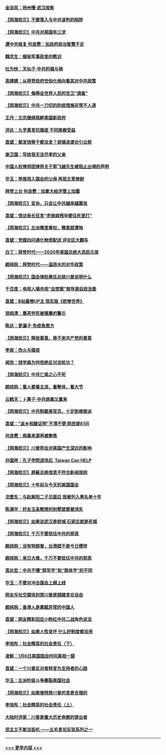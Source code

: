 #### [金浴凤：扬州慢‧武汉疫影](../pages/nsc993/n12737248.md?t=02070801) 
#### [【网海拾贝】不要落入与中共谈判的陷阱](../pages/nsc993/n12735229.md?t=02070801) 
#### [【网海拾贝】中共对美国有三求](../pages/nsc993/n12735197.md?t=02070801) 
#### [遭中共报复 何良懋：加政府政治智慧不足](../pages/nsc993/n12734323.md?t=02070801) 
#### [魏京生：缅甸军事政变的教训](../pages/nsc993/n12732470.md?t=02070801) 
#### [吐为快：天仙子·中共的福与祸](../pages/nsc993/n12732165.md?t=02070801) 
#### [高婧婧：从拜登政府世俗化倾向看其对中共政策](../pages/nsc993/n12730028.md?t=02070801) 
#### [【网海拾贝】侮辱全世界人民的世卫“调查”](../pages/nsc993/n12727884.md?t=02070801) 
#### [【网海拾贝】中共一刀切的防疫措施非常不人道](../pages/nsc993/n12724879.md?t=02070801) 
#### [王丹：北京继续挑衅美国新政府](../pages/nsc993/n12722456.md?t=02070801) 
#### [洪达：九字真言抗瘟疫 不同族裔受益](../pages/nsc993/n12722448.md?t=02070801) 
#### [袁斌：都发钱等于都没发？胡锡进谬论引众怒](../pages/nsc993/n12722393.md?t=02070801) 
#### [谢卫国：写给我无法尽孝的父亲](../pages/nsc993/n12720325.md?t=02070801) 
#### [中国人权律师团律师关于郭飞雄先生被阻止出境的声明](../pages/nsc993/n12720203.md?t=02070801) 
#### [华玉：举报闯入国会的父母 再现文革惨剧](../pages/nsc993/n12719070.md?t=02070801) 
#### [拜登上台 何良懋：加拿大经济雪上加霜](../pages/nsc993/n12718943.md?t=02070801) 
#### [【网海拾贝】妥协，只会让中共越来越嚣张](../pages/nsc993/n12717392.md?t=02070801) 
#### [袁斌：信访局长狂言“老弱病残孕要往死里打”](../pages/nsc993/n12717343.md?t=02070801) 
#### [【网海拾贝】左派哪里掌权，哪里就遭殃](../pages/nsc993/n12715009.md?t=02070801) 
#### [袁斌：党媒四问通化物资配送 评论区大翻车](../pages/nsc993/n12714950.md?t=02070801) 
#### [白丁：拜登时代——2020年美国总统大选启示录](../pages/nsc993/n12714920.md?t=02070801) 
#### [颜纯钩：拜登时代——温吞水的对华政策](../pages/nsc993/n12713245.md?t=02070801) 
#### [【网海拾贝】国会弹劾离任总统川普说明什么](../pages/nsc993/n12712816.md?t=02070801) 
#### [千百度：电视人揭央视“自焚案”报导源自政法委](../pages/nsc993/n12709760.md?t=02070801) 
#### [袁斌：B站最惨UP主 现实版《悲惨世界》](../pages/nsc993/n12709686.md?t=02070801) 
#### [郑纯清：墨茶穷死被搽墨的警示](../pages/nsc993/n12709262.md?t=02070801) 
#### [陈达：更漏子·免疫急救方](../pages/nsc993/n12709244.md?t=02070801) 
#### [【网海拾贝】释放善意，换不来共产党的善意](../pages/nsc993/n12708361.md?t=02070801) 
#### [李辰：伪火与瘟疫](../pages/nsc993/n12707981.md?t=02070801) 
#### [闻欣：钱学森为何拒绝反对法轮功？](../pages/nsc993/n12707407.md?t=02070801) 
#### [【网海拾贝】中共亡美之心不死](../pages/nsc993/n12707621.md?t=02070801) 
#### [颜纯钩：看人要看主流，看整体，看大节](../pages/nsc993/n12707536.md?t=02070801) 
#### [云鹤天：卜算子‧中共病毒又重来](../pages/nsc993/n12707408.md?t=02070801) 
#### [【网海拾贝】中共制裁美官员，十足街痞做派](../pages/nsc993/n12705115.md?t=02070801) 
#### [袁斌：“返乡核酸证明”不清不楚 网民提81问](../pages/nsc993/n12704982.md?t=02070801) 
#### [何良懋：病毒来源再被聚焦](../pages/nsc993/n12704944.md?t=02070801) 
#### [【网海拾贝】川普将会对美国产生深远的影响](../pages/nsc993/n12703045.md?t=02070801) 
#### [孙国祥：孔子学院退场后  Taiwan Can HELP](../pages/nsc993/n12702430.md?t=02070801) 
#### [【网海拾贝】屏蔽总统信息不符合新闻规则](../pages/nsc993/n12699998.md?t=02070801) 
#### [【网海拾贝】十年前与今天的美国国会](../pages/nsc993/n12696993.md?t=02070801) 
#### [戈壁东：与赵紫阳二子见面后 我被列入黑名单十年](../pages/nsc993/n12696215.md?t=02070801) 
#### [陈满华：好友玉圣教授的别墅就要被消失](../pages/nsc993/n12695411.md?t=02070801) 
#### [【网海拾贝】如果说武汉是悲城 石家庄就是死城](../pages/nsc993/n12694589.md?t=02070801) 
#### [【网海拾贝】千万不要低估中共的邪恶](../pages/nsc993/n12692771.md?t=02070801) 
#### [颜纯钩：没有特朗普，台港就不是今日模样](../pages/nsc993/n12692678.md?t=02070801) 
#### [颜纯钩：来日大难，千万不要低估中共的邪恶](../pages/nsc993/n12692080.md?t=02070801) 
#### [高达宏：中共不懂“简写字”和“简体字”的不同](../pages/nsc993/n12692068.md?t=02070801) 
#### [华玉：不要对冲击国会上纲上线](../pages/nsc993/n12689948.md?t=02070801) 
#### [网友斥社交媒体封禁川普是践踏言论自由](../pages/nsc993/n12687482.md?t=02070801) 
#### [颜纯钩：香港人是禀赋异常的中国人](../pages/nsc993/n12685142.md?t=02070801) 
#### [袁斌：网友精彩回应小粉红中共二战角色说法](../pages/nsc993/n12684994.md?t=02070801) 
#### [【网海拾贝】如果人性变坏 什么好制度都没用](../pages/nsc993/n12683000.md?t=02070801) 
#### [李旭彤：社会精英的社会责任（下）](../pages/nsc993/n12680604.md?t=02070801) 
#### [凌稣：1月6日美国国会时间真相一窥](../pages/nsc993/n12682780.md?t=02070801) 
#### [袁斌：一个川普反对者转变为支持者的心路](../pages/nsc993/n12682700.md?t=02070801) 
#### [华玉：左派阶级斗争撕裂美国社会](../pages/nsc993/n12681226.md?t=02070801) 
#### [【网海拾贝】如果推特禁川普的言是合理的](../pages/nsc993/n12681232.md?t=02070801) 
#### [李旭彤：社会精英的社会责任（上）](../pages/nsc993/n12680501.md?t=02070801) 
#### [大陆时评家：川普是重大历史命题的提出者](../pages/nsc993/n12679904.md?t=02070801) 
#### [民主又不能当饭吃 ——五毛言论反驳系列之一](../pages/nsc993/n12679877.md?t=02070801) 

----
#### [ >>> 更早内容 <<< ](../indexes/nsc993-earlier.md)
